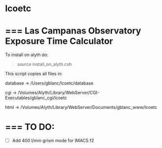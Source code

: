 # lcoetc
=== 
Las Campanas Observatory Exposure Time Calculator
===

To install on alyth do:

> source install_on_alyth.csh

This script copies all files in:

database -> /Users/gblanc/lcoetc/database

cgi      -> /Volumes/Alyth/Library/WebServer/CGI-Executables/gblanc_cgi/lcoetc

html     -> /Volumes/Alyth/Library/WebServer/Documents/gblanc_www/lcoetc


=== 
TO DO: 
===

- [ ] Add 400 l/mm grism mode for IMACS f2 
